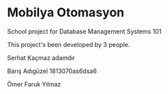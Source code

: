 # Mobilya Otomasyon
School project for Database Management Systems 101


This project's been developed by 3 people.

Serhat Kaçmaz adamdır

Barış Adıgüzel 1813070as6dsa6

Ömer Faruk Yılmaz
